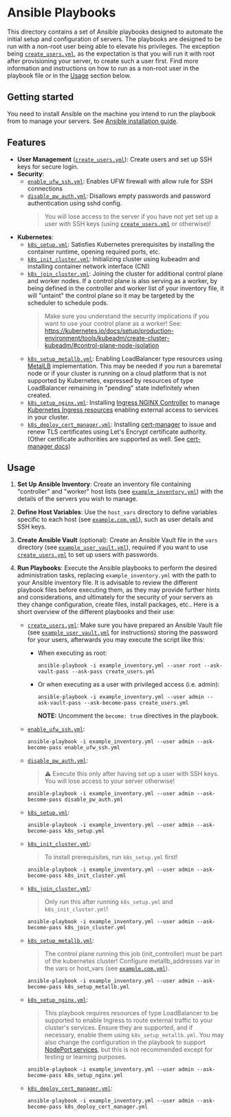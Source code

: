 # Ansible Playbooks

This directory contains a set of Ansible playbooks designed to automate the initial setup and configuration of servers.
The playbooks are designed to be run with a non-root user being able to elevate his privileges. The exception being [`create_users.yml`](./create_users.yml), as the expectation is that you will run it with root after provisioning your server, to create such a user first. Find more information and instructions on how to run as a non-root user in the playbook file or in the [Usage](#usage) section below.

## Getting started

You need to install Ansible on the machine you intend to run the playbook from to manage your servers. See [Ansible installation guide](https://docs.ansible.com/ansible/latest/installation_guide/intro_installation.html#control-node-requirements).

## Features

- **User Management** ([`create_users.yml`](./create_users.yml)): Create users and set up SSH keys for secure login.
- **Security**: 
  - [`enable_ufw_ssh.yml`](./enable_ufw_ssh.yml): Enables UFW firewall with allow rule for SSH connections
  - [`disable_pw_auth.yml`](./disable_pw_auth.yml): Disallows empty passwords and password authentication using sshd config.
    > You will lose access to the server if you have not yet set up a user with SSH keys (using [`create_users.yml`](./create_users.yml) or otherwise)!
- **Kubernetes**:
  - [`k8s_setup.yml`](./k8s_setup.yml): Satisfies Kubernetes prerequisites by installing the container runtime, opening required ports, etc.
  - [`k8s_init_cluster.yml`](./k8s_init_cluster.yml): Initializing cluster using kubeadm and installing container network interface (CNI) 
  - [`k8s_join_cluster.yml`](./k8s_join_cluster.yml): Joining the cluster for additional control plane and worker nodes. If a control plane is also serving as a worker, by being defined in the controller and worker list of your inventory file, it will "untaint" the control plane so it may be targeted by the scheduler to schedule pods.
    > Make sure you understand the security implications if you want to use your control plane as a worker! See: https://kubernetes.io/docs/setup/production-environment/tools/kubeadm/create-cluster-kubeadm/#control-plane-node-isolation
  - [`k8s_setup_metallb.yml`](./k8s_setup_metallb.yml): Enabling LoadBalancer type resources using [MetalLB](https://metallb.universe.tf/) implementation. This may be needed if you run a baremetal node or if your cluster is running on a cloud platform that is not supported by Kubernetes, expressed by resources of type LoadBalancer remaining in "pending" state indefinitely when created.
  - [`k8s_setup_nginx.yml`](./k8s_setup_nginx.yml): Installing [Ingress NGINX Controller](https://kubernetes.github.io/ingress-nginx/) to manage [Kubernetes Ingress resources](https://kubernetes.io/docs/concepts/services-networking/ingress/) enabling external access to services in your cluster.
  - [`k8s_deploy_cert_manager.yml`](./k8s_deploy_cert_manager.yml): Installing [cert-manager](https://cert-manager.io/docs/) to issue and renew TLS certificates using Let's Encrypt certificate authority. (Other certificate authorities are supported as well. See [cert-manager docs](https://cert-manager.io/docs/configuration/))

## Usage

1. **Set Up Ansible Inventory**: Create an inventory file containing "controller" and "worker" host lists (see [`example_inventory.yml`](./example_inventory.yml)) with the details of the servers you wish to manage.
1. **Define Host Variables**: Use the `host_vars` directory to define variables specific to each host (see [`example.com.yml`](./host_vars/example.com.yml)), such as user details and SSH keys.
1. **Create Ansible Vault** (optional): Create an Ansible Vault file in the `vars` directory (see [`example_user_vault.yml`](./vars/example_user_vault.yml)), required if you want to use [`create_users.yml`](./create_users.yml) to set up users with passwords.
1. **Run Playbooks**: Execute the Ansible playbooks to perform the desired administration tasks, replacing `example_inventory.yml` with the path to your Ansible inventory file. It is advisable to review the different playbook files before executing them, as they may provide further hints and considerations, and ultimately for the security of your servers as they change configuration, create files, install packages, etc.. Here is a short overview of the different playbooks and their use:

    - [`create_users.yml`](./create_users.yml): Make sure you have prepared an Ansible Vault file (see [`example_user_vault.yml`](./vars/example_user_vault.yml) for instructions) storing the password for your users, afterwards you may execute the script like this:
        - When executing as root:
            ```
            ansible-playbook -i example_inventory.yml --user root --ask-vault-pass --ask-pass create_users.yml
            ```
        - Or when executing as a user with privileged access (i.e. admin):
            ```
            ansible-playbook -i example_inventory.yml --user admin --ask-vault-pass --ask-become-pass create_users.yml
            ```
            **NOTE:** Uncomment the `become: true` directives in the playbook.

    - [`enable_ufw_ssh.yml`](./enable_ufw_ssh.yml):
        ```
        ansible-playbook -i example_inventory.yml --user admin --ask-become-pass enable_ufw_ssh.yml
        ```

    - [`disable_pw_auth.yml`](./disable_pw_auth.yml):
        > :warning: Execute this only after having set up a user with SSH keys. You will lose access to your server otherwise!
        ```
        ansible-playbook -i example_inventory.yml --user admin --ask-become-pass disable_pw_auth.yml
        ```

    - [`k8s_setup.yml`](./k8s_setup.yml):
        ```
        ansible-playbook -i example_inventory.yml --user admin --ask-become-pass k8s_setup.yml
        ```

    - [`k8s_init_cluster.yml`](./k8s_init_cluster.yml):
        > To install prerequisites, run `k8s_setup.yml` first!
        ```
        ansible-playbook -i example_inventory.yml --user admin --ask-become-pass k8s_init_cluster.yml
        ```

    - [`k8s_join_cluster.yml`](./k8s_join_cluster.yml):
        > Only run this after running `k8s_setup.yml` and `k8s_init_cluster.yml`!
        ```
        ansible-playbook -i example_inventory.yml --user admin --ask-become-pass k8s_join_cluster.yml
        ```

    - [`k8s_setup_metallb.yml`](./k8s_setup_metallb.yml):
        > The control plane running this job (init_controller) must be part of the kubernetes cluster! Configure metallb_addresses var in the vars or host_vars (see [`example.com.yml`](./host_vars/example.com.yml)).
        ```
        ansible-playbook -i example_inventory.yml --user admin --ask-become-pass k8s_setup_metallb.yml
        ```

    - [`k8s_setup_nginx.yml`](./k8s_setup_nginx.yml):
        > This playbook requires resources of type LoadBalancer to be supported to enable Ingress to route external traffic to your cluster's services. Ensure they are supported, and if necessary, enable them using `k8s_setup_metallb.yml`. You may also change the configuration in the playbook to support [NodePort services](https://kubernetes.github.io/ingress-nginx/deploy/baremetal/#over-a-nodeport-service), but this is not recommended except for testing or learning purposes.
        ```
        ansible-playbook -i example_inventory.yml --user admin --ask-become-pass k8s_setup_nginx.yml
        ```

    - [`k8s_deploy_cert_manager.yml`](./k8s_deploy_cert_manager.yml):
        ```
        ansible-playbook -i example_inventory.yml --user admin --ask-become-pass k8s_deploy_cert_manager.yml
        ```